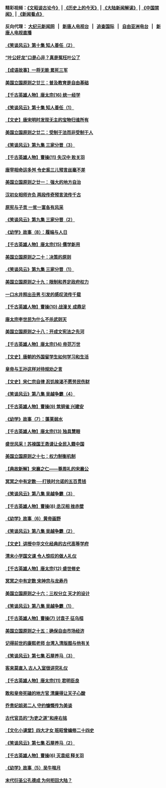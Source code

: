 #### 精彩视频：[《文昭谈古论今》](http://107.191.53.159/wenzhao) | [《历史上的今天》](http://107.191.53.159/today-in-history) | [《大陆新闻解读》](http://107.191.53.159/ntdtv-comedy) | [《中国禁闻》](http://107.191.53.159/ntdtv-news) | [《新闻看点》](http://107.191.53.159/news-insight) 

 #### 反向代理： [大纪元新闻网](http://107.191.53.159:10080/) &nbsp;&nbsp;|&nbsp;&nbsp; [新唐人电视台](http://107.191.53.159:8000/) &nbsp;&nbsp;|&nbsp;&nbsp; [追查国际](http://107.191.53.159:10010/) &nbsp;&nbsp;|&nbsp;&nbsp; [自由亚洲电台](http://107.191.53.159:9800/) &nbsp;&nbsp;|&nbsp;&nbsp; [新唐人电视直播](http://107.191.53.159/) 

#### [《笑谈风云》第十集 知人善任（2）](../pages/nsc975/n11044937.md?t=02180235) 

#### [“叶公好龙”口是心非？真是冤枉叶公了](../pages/nsc975/n11008777.md?t=02180235) 

#### [【成语故事】一将无能 累死三军](../pages/nsc975/n11046538.md?t=02180235) 

#### [美国立国原则之廿三：普及教育是自由基础](../pages/nsc975/n11044655.md?t=02180235) 

#### [【千古英雄人物】唐太宗(16) 统一经学](../pages/nsc975/n8046259.md?t=02180235) 

#### [《笑谈风云》第十集 知人善任（1）](../pages/nsc975/n11032532.md?t=02180235) 

#### [【文史】唐宋明时发现无主的宝物归谁所有](../pages/nsc975/n11036075.md?t=02180235) 

#### [美国立国原则之廿二：受制于法而非受制于人](../pages/nsc975/n11038266.md?t=02180235) 

#### [《笑谈风云》第九集 三家分晋（3）](../pages/nsc975/n11028646.md?t=02180235) 

#### [【千古英雄人物】曹操(11) 失汉中 败关羽](../pages/nsc975/n7783328.md?t=02180235) 

#### [唐宰相命运多舛 令史奚三儿预言丝毫不差](../pages/nsc975/n334750.md?t=02180235) 

#### [美国立国原则之廿一： 强大的地方自治](../pages/nsc975/n11036069.md?t=02180235) 

#### [汉初女相师许负 两段传奇预言流传千古](../pages/nsc975/n11035453.md?t=02180235) 

#### [原宪与子贡 一贫一富各有风采](../pages/nsc975/n11013094.md?t=02180235) 

#### [《笑谈风云》第九集 三家分晋（2）](../pages/nsc975/n11028610.md?t=02180235) 

#### [《幼学》故事（8）：履端与人日](../pages/nsc975/n10990550.md?t=02180235) 

#### [【千古英雄人物】唐太宗(15) 儒学新用](../pages/nsc975/n8046225.md?t=02180235) 

#### [美国立国原则之二十：决策的原则](../pages/nsc975/n11034691.md?t=02180235) 

#### [《笑谈风云》第九集 三家分晋（1）](../pages/nsc975/n11028591.md?t=02180235) 

#### [美国立国原则之十九：限制和界定政府权力](../pages/nsc975/n11023895.md?t=02180235) 

#### [一口水井照出丑男 引发的感叹流传千载](../pages/nsc975/n11004598.md?t=02180235) 

#### [【千古英雄人物】曹操(10) 战潼关 成鼎足](../pages/nsc975/n7779963.md?t=02180235) 

#### [唐太宗李世民为什么不杀武则天](../pages/nsc975/n11034040.md?t=02180235) 

#### [美国立国原则之十八：开成文宪法之先河](../pages/nsc975/n11008526.md?t=02180235) 

#### [【千古英雄人物】唐太宗(14) 帝范万世](../pages/nsc975/n8034234.md?t=02180235) 

#### [【文史】唐朝的外国留学生如何学习和生活](../pages/nsc975/n11010825.md?t=02180235) 

#### [皇帝与王孙这样对待规劝之言](../pages/nsc975/n10994666.md?t=02180235) 

#### [【文史】宋仁宗自律 忍饥挨渴不愿劳民伤财](../pages/nsc975/n10997349.md?t=02180235) 

#### [《笑谈风云》第八集 吴越争霸（4）](../pages/nsc975/n11010924.md?t=02180235) 

#### [【千古英雄人物】曹操(9) 筑铜雀 兴建安](../pages/nsc975/n7662497.md?t=02180235) 

#### [《幼学》故事（7）：蓬莱弱水](../pages/nsc975/n10990547.md?t=02180235) 

#### [【千古英雄人物】唐太宗(13) 独具慧眼](../pages/nsc975/n8034179.md?t=02180235) 

#### [盛世风采！苏禄国王恳请让全民入籍中国](../pages/nsc975/n10992284.md?t=02180235) 

#### [美国立国原则之十七：权力制衡机制](../pages/nsc975/n11002624.md?t=02180235) 

#### [【典故新解】宋襄之仁——尊周礼的宋襄公](../pages/nsc975/n11018653.md?t=02180235) 

#### [冥冥之中有定数──打铁时允诺的五百贯钱](../pages/nsc975/n334213.md?t=02180235) 

#### [《笑谈风云》第八集 吴越争霸（3）](../pages/nsc975/n11010889.md?t=02180235) 

#### [【千古英雄人物】曹操(8) 丞汉相 挫赤壁](../pages/nsc975/n7662490.md?t=02180235) 

#### [《幼学》故事（6）黄帝画野](../pages/nsc975/n10990546.md?t=02180235) 

#### [《笑谈风云》第八集 吴越争霸（2）](../pages/nsc975/n10996834.md?t=02180235) 

#### [【文史】讲授中华文化经典的古代高等学府](../pages/nsc975/n11003895.md?t=02180235) 

#### [清末小学国文课 令人惊叹的做人礼仪](../pages/nsc975/n10980226.md?t=02180235) 

#### [【千古英雄人物】唐太宗(12) 盛世修史](../pages/nsc975/n8034115.md?t=02180235) 

#### [冥冥之中有定数 宋神宗与龙寿丹](../pages/nsc975/n11008770.md?t=02180235) 

#### [美国立国原则之十六：三权分立 天才的设计](../pages/nsc975/n10991293.md?t=02180235) 

#### [《笑谈风云》第八集 吴越争霸（1）](../pages/nsc975/n10987751.md?t=02180235) 

#### [【千古英雄人物】曹操(7) 讨袁子 征乌桓](../pages/nsc975/n7662459.md?t=02180235) 

#### [美国立国原则之十五：确保自由市场经济](../pages/nsc975/n10957715.md?t=02180235) 

#### [记得前世的康熙老师 台湾入清版图与他有关](../pages/nsc975/n11004761.md?t=02180235) 

#### [《笑谈风云》第七集 石屋养马（3）](../pages/nsc975/n10964155.md?t=02180235) 

#### [客来莫直入 古人入室很讲究礼仪](../pages/nsc975/n11002636.md?t=02180235) 

#### [【千古英雄人物】唐太宗(11) 君明臣良](../pages/nsc975/n8030388.md?t=02180235) 

#### [敢和皇帝死磕的地方官 清廉得让天子心酸](../pages/nsc975/n10999336.md?t=02180235) 

#### [乔贵妃姐弟二人 守约慷慨传为美谈](../pages/nsc975/n10842491.md?t=02180235) 

#### [古代官员的“为吏之道”和座右铭](../pages/nsc975/n10989890.md?t=02180235) 

#### [【文化小课堂】四大才女 班昭曾编修二十四史](../pages/nsc975/n10996143.md?t=02180235) 

#### [《笑谈风云》第七集 石屋养马（2）](../pages/nsc975/n10964109.md?t=02180235) 

#### [【千古英雄人物】曹操(6) 灭袁绍 释关羽](../pages/nsc975/n7662436.md?t=02180235) 

#### [《幼学》故事（5）吴牛喘月](../pages/nsc975/n10806013.md?t=02180235) 

#### [末代衍圣公孔德成 为何拒回大陆？](../pages/nsc975/n10992548.md?t=02180235) 

